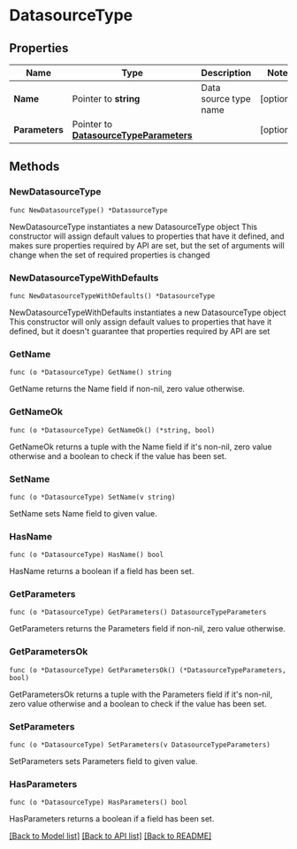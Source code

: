 # DatasourceType

## Properties

Name | Type | Description | Notes
------------ | ------------- | ------------- | -------------
**Name** | Pointer to **string** | Data source type name | [optional] 
**Parameters** | Pointer to [**DatasourceTypeParameters**](DatasourceTypeParameters.md) |  | [optional] 

## Methods

### NewDatasourceType

`func NewDatasourceType() *DatasourceType`

NewDatasourceType instantiates a new DatasourceType object
This constructor will assign default values to properties that have it defined,
and makes sure properties required by API are set, but the set of arguments
will change when the set of required properties is changed

### NewDatasourceTypeWithDefaults

`func NewDatasourceTypeWithDefaults() *DatasourceType`

NewDatasourceTypeWithDefaults instantiates a new DatasourceType object
This constructor will only assign default values to properties that have it defined,
but it doesn't guarantee that properties required by API are set

### GetName

`func (o *DatasourceType) GetName() string`

GetName returns the Name field if non-nil, zero value otherwise.

### GetNameOk

`func (o *DatasourceType) GetNameOk() (*string, bool)`

GetNameOk returns a tuple with the Name field if it's non-nil, zero value otherwise
and a boolean to check if the value has been set.

### SetName

`func (o *DatasourceType) SetName(v string)`

SetName sets Name field to given value.

### HasName

`func (o *DatasourceType) HasName() bool`

HasName returns a boolean if a field has been set.

### GetParameters

`func (o *DatasourceType) GetParameters() DatasourceTypeParameters`

GetParameters returns the Parameters field if non-nil, zero value otherwise.

### GetParametersOk

`func (o *DatasourceType) GetParametersOk() (*DatasourceTypeParameters, bool)`

GetParametersOk returns a tuple with the Parameters field if it's non-nil, zero value otherwise
and a boolean to check if the value has been set.

### SetParameters

`func (o *DatasourceType) SetParameters(v DatasourceTypeParameters)`

SetParameters sets Parameters field to given value.

### HasParameters

`func (o *DatasourceType) HasParameters() bool`

HasParameters returns a boolean if a field has been set.


[[Back to Model list]](../README.md#documentation-for-models) [[Back to API list]](../README.md#documentation-for-api-endpoints) [[Back to README]](../README.md)


